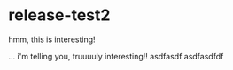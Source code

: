 # release-test2

hmm, this is interesting!

... i'm telling you, truuuuly interesting!!
asdfasdf
asdfasdfdf
